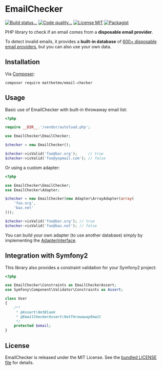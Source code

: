 # EmailChecker

[![Build status...](https://img.shields.io/travis/MattKetmo/EmailChecker.svg?style=flat)](http://travis-ci.org/MattKetmo/EmailChecker)
[![Code quality...](https://img.shields.io/scrutinizer/g/MattKetmo/EmailChecker.svg?style=flat)](https://scrutinizer-ci.com/g/MattKetmo/EmailChecker/)
[![License MIT](http://img.shields.io/badge/license-MIT-blue.svg?style=flat)](https://github.com/MattKetmo/EmailChecker/blob/master/LICENSE)
[![Packagist](http://img.shields.io/packagist/v/mattketmo/email-checker.svg?style=flat)](https://packagist.org/packages/mattketmo/email-checker)

PHP library to check if an email comes from a **disposable email provider**.

To detect invalid emails, it provides a **built-in database** of
[600+ disposable email providers](res/throwaway_domains.txt),
but you can also use your own data.

## Installation

Via [Composer](http://getcomposer.org/):

```
composer require mattketmo/email-checker
```

## Usage

Basic use of EmailChecker with built-in throwaway email list:

```php
<?php

require __DIR__.'/vendor/autoload.php';

use EmailChecker\EmailChecker;

$checker = new EmailChecker();

$checker->isValid('foo@bar.org');     // true
$checker->isValid('foo@yopmail.com'); // false
```

Or using a custom adapter:

```php
<?php

use EmailChecker\EmailChecker;
use EmailChecker\Adapter;

$checker = new EmailChecker(new Adapter\ArrayAdapter(array(
    'foo.org',
    'baz.net'
)));

$checker->isValid('foo@bar.org'); // true
$checker->isValid('foo@baz.net'); // false
```

You can build your own adapter (to use another database) simply by implementing
the [AdapterInterface](src/EmailChecker/Adapter/AdapterInterface.php).

## Integration with Symfony2

This library also provides a constraint validation for your Symfony2 project:

```php
<?php

use EmailChecker\Constraints as EmailCheckerAssert;
use Symfony\Component\Validator\Constraints as Assert;

class User
{
    /**
     * @Assert\NotBlank
     * @EmailCheckerAssert\NotThrowawayEmail
     */
    protected $email;
}
```

## License

EmailChecker is released under the MIT License.
See the [bundled LICENSE file](LICENSE) for details.
